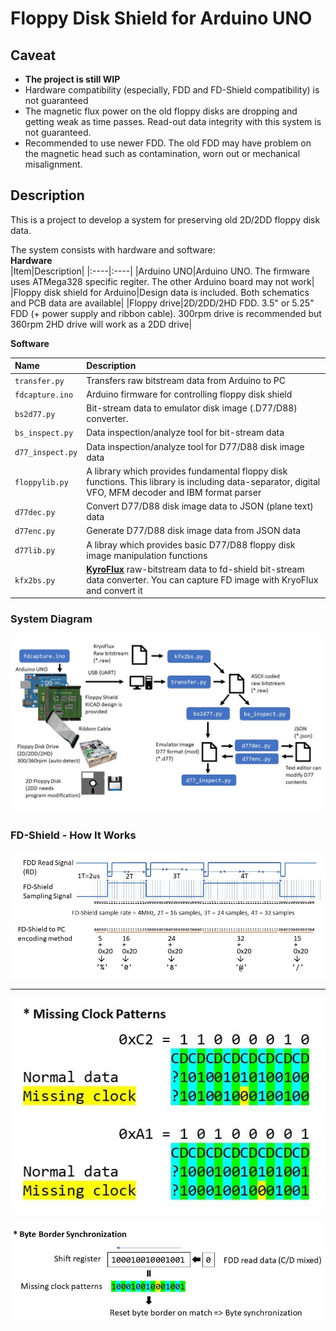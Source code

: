 # Floppy Disk Shield for Arduino UNO

## Caveat  
- **The project is still WIP**
- Hardware compatibility (especially, FDD and FD-Shield compatibility) is not guaranteed
- The magnetic flux power on the old floppy disks are dropping and getting weak as time passes. Read-out data integrity with this system is not guaranteed.
- Recommended to use newer FDD. The old FDD may have problem on the magnetic head such as contamination, worn out or mechanical misalignment.

## Description
This is a project to develop a system for preserving old 2D/2DD floppy disk data.  

The system consists with hardware and software:  
**Hardware**  
|Item|Description|
|:----|:----|
|Arduino UNO|Arduino UNO. The firmware uses ATMega328 specific regiter. The other Arduino board may not work|
|Floppy disk shield for Arduino|Design data is included. Both schematics and PCB data are available|
|Floppy drive|2D/2DD/2HD FDD. 3.5" or 5.25" FDD (+ power supply and ribbon cable). 300rpm drive is recommended but 360rpm 2HD drive will work as a 2DD drive|  

**Software**  

|Name|Description|
|:--------|:-----------|
|`transfer.py`|Transfers raw bitstream data from Arduino to PC|
|`fdcapture.ino`|Arduino firmware for controlling floppy disk shield|
|`bs2d77.py`|Bit-stream data to emulator disk image (.D77/D88) converter.|
|`bs_inspect.py`|Data inspection/analyze tool for bit-stream data|
|`d77_inspect.py`|Data inspection/analyze tool for D77/D88 disk image data|
|`floppylib.py`|A library which provides fundamental floppy disk functions. This library is including data-separator, digital VFO, MFM decoder and IBM format parser|
|`d77dec.py`|Convert D77/D88 disk image data to JSON (plane text) data|
|`d77enc.py`|Generate D77/D88 disk image data from JSON data|
|`d77lib.py`|A libray which provides basic D77/D88 floppy disk image manipulation functions|
|`kfx2bs.py`|[**KyroFlux**](https://www.kryoflux.com/) raw-bitstream data to fd-shield bit-stream data converter. You can capture FD image with KryoFlux and convert it|


### System Diagram
![system_diagram](resources/fd-shield.jpg)

### FD-Shield - How It Works
![FD_Shield How it works](resources/fd-shield1.jpg)

---------

![MFM Missing Clock Patterns](resources/missing_clock.jpg)

![system_diagram](resources/byte_sync.jpg)

